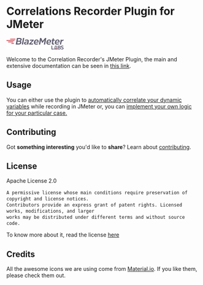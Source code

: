 # Correlations Recorder Plugin for JMeter

![BlazeMeter Labs](docs/src/.vuepress/public/images/blazemeter-labs-logo.png)

Welcome to the Correlation Recorder's JMeter Plugin, the main and extensive documentation can be seen in [this link](https://blazemeter.github.io/CorrelationRecorder/).

## Usage

You can either use the plugin to [automatically correlate your dynamic variables](https://blazemeter.github.io/CorrelationRecorder/guide/#correlating-dynamic-variables) while recording in JMeter or, you can [implement your own logic for your particular case.](https://blazemeter.github.io/CorrelationRecorder/custom-extensions/)

## Contributing

Got **something interesting** you'd like to **share**? Learn about [contributing](https://blazemeter.github.io/CorrelationRecorder/contributing/).

## License

Apache License 2.0

```text
A permissive license whose main conditions require preservation of copyright and license notices. 
Contributors provide an express grant of patent rights. Licensed works, modifications, and larger 
works may be distributed under different terms and without source code.
```

To know more about it, read the license [here](LICENSE)

## Credits

All the awesome icons we are using come from [Material.io](https://material.io/). If you like them, please check them out.
